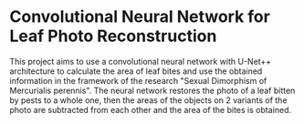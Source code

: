 # Convolutional Neural Network for Leaf Photo Reconstruction

This project aims to use a convolutional neural network with U-Net++ architecture to calculate the area of leaf bites and use the obtained information in the framework of the research "Sexual Dimorphism of Mercurialis perennis". The neural network restores the photo of a leaf bitten by pests to a whole one, then the areas of the objects on 2 variants of the photo are subtracted from each other and the area of the bites is obtained.
